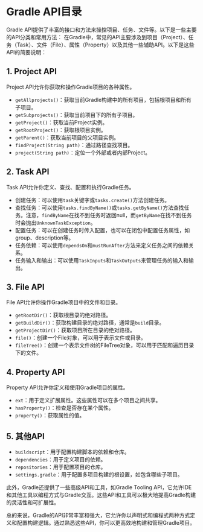 # Gradle API目录

Gradle API提供了丰富的接口和方法来操控项目、任务、文件等。以下是一些主要的API分类和常用方法：
在Gradle中，常见的API主要涉及到项目（Project）、任务（Task）、文件（File）、属性（Property）以及其他一些辅助API。以下是这些API的简要说明：

## 1. Project API

Project API允许你获取和操作Gradle项目的各种属性。

* `getAllprojects()`：获取当前Gradle构建中的所有项目，包括根项目和所有子项目。
* `getSubprojects()`：获取当前项目下的所有子项目。
* `getProject()`：获取当前Project实例。
* `getRootProject()`：获取根项目实例。
* `getParent()`：获取当前项目的父项目实例。
* `findProject(String path)`：通过路径查找项目。
* `project(String path)`：定位一个外部或者内部Project。

## 2. Task API

Task API允许你定义、查找、配置和执行Gradle任务。

* 创建任务：可以使用`task`关键字或`tasks.create()`方法创建任务。
* 查找任务：可以使用`tasks.findByName()`或`tasks.getByName()`方法查找任务。注意，`findByName`在找不到任务时返回null，而`getByName`在找不到任务时会抛出`UnknownTaskException`。
* 配置任务：可以在创建任务时传入配置，也可以在闭包中配置任务属性，如group、description等。
* 任务依赖：可以使用`dependsOn`和`mustRunAfter`方法来定义任务之间的依赖关系。
* 任务输入和输出：可以使用`TaskInputs`和`TaskOutputs`来管理任务的输入和输出。

## 3. File API

File API允许你操作Gradle项目中的文件和目录。

* `getRootDir()`：获取根目录的绝对路径。
* `getBuildDir()`：获取构建目录的绝对路径，通常是`build`目录。
* `getProjectDir()`：获取项目所在目录的绝对路径。
* `file()`：创建一个File对象，可以用于表示文件或目录。
* `fileTree()`：创建一个表示文件树的FileTree对象，可以用于匹配和遍历目录下的文件。

## 4. Property API

Property API允许你定义和使用Gradle项目的属性。

* `ext`：用于定义扩展属性。这些属性可以在多个项目之间共享。
* `hasProperty()`：检查是否存在某个属性。
* `property()`：获取属性的值。

## 5. 其他API

* `buildscript`：用于配置构建脚本的依赖和仓库。
* `dependencies`：用于定义项目的依赖。
* `repositories`：用于配置项目的仓库。
* `settings.gradle`：用于配置多项目构建的根设置，如包含哪些子项目。

此外，Gradle还提供了一些高级API和工具，如Gradle Tooling API，它允许IDE和其他工具以编程方式与Gradle交互。这些API和工具可以极大地提高Gradle构建的灵活性和可扩展性。

总的来说，Gradle的API非常丰富和强大，它允许你以声明式和编程式两种方式定义和配置构建逻辑。通过熟悉这些API，你可以更高效地构建和管理Gradle项目。
